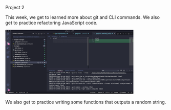 Project 2

This week, we get to learned more about git and CLI commands. We also get to practice refactoring JavaScript code.

<img src="p2-vscode-diff.png" width= 400 height = 200>

We also get to practice writing some functions that outputs a random string. 

